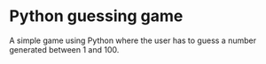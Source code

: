 # Python guessing game

A simple game using Python where the user has to guess a number generated between 1 and 100.
